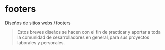 # footers

Diseños de sitios webs / footers
> Estos breves diseños se hacen con el fin de practicar y aportar a toda la comunidad de desarrolladores en general, para sus proyectos laborales y personales.
